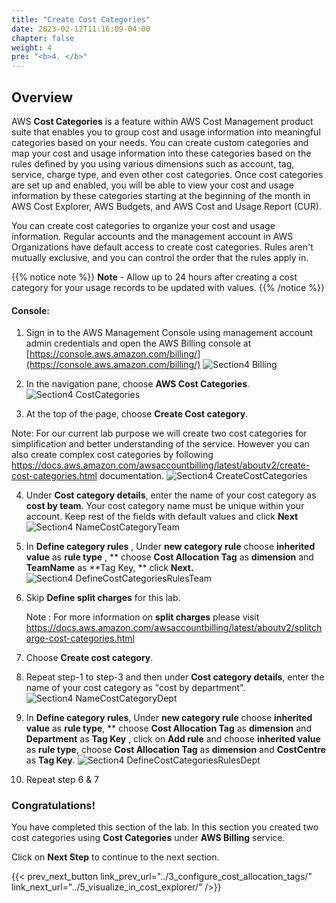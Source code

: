 ```yaml
---
title: "Create Cost Categories"
date: 2023-02-12T11:16:09-04:00
chapter: false
weight: 4
pre: "<b>4. </b>"
---
```


## Overview

AWS **Cost Categories** is a feature within AWS Cost Management product
suite that enables you to group cost and usage information into
meaningful categories based on your needs. You can create custom
categories and map your cost and usage information into these categories
based on the rules defined by you using various dimensions such as
account, tag, service, charge type, and even other cost categories. Once
cost categories are set up and enabled, you will be able to view your
cost and usage information by these categories starting at the beginning
of the month in AWS Cost Explorer, AWS Budgets, and AWS Cost and Usage
Report (CUR).

You can create cost categories to organize your cost and usage
information. Regular accounts and the management account in AWS
Organizations have default access to create cost categories. Rules
aren\'t mutually exclusive, and you can control the order that the rules
apply in.

{{% notice note %}}
**Note** - Allow up to 24 hours after creating a cost category for
your usage records to be updated with values.
{{% /notice %}}

#### Console:

1. Sign in to the AWS Management Console using management account admin
    credentials and open the AWS Billing console at
    [https://console.aws.amazon.com/billing/](https://console.aws.amazon.com/billing/)
 ![Section4 Billing](/Cost/200_Cost_Category/Images/section4/billing.png)

2. In the navigation pane, choose **AWS Cost Categories**.
 ![Section4 CostCategories](/Cost/200_Cost_Category/Images/section4/costCategories.png)

3. At the top of the page, choose **Create Cost category**. 

  Note: For our current lab purpose we will create two cost categories for
  simplification and better understanding of the service. However you
  can also create complex cost categories by following
  <https://docs.aws.amazon.com/awsaccountbilling/latest/aboutv2/create-cost-categories.html>
  documentation.
 ![Section4 CreateCostCategories](/Cost/200_Cost_Category/Images/section4/createCostCategory.png)

4. Under **Cost category details**, enter the name of your cost
    category as **cost by team**. Your cost category name must be unique
    within your account. Keep rest of the fields with default values and
    click **Next**
 ![Section4 NameCostCategoryTeam](/Cost/200_Cost_Category/Images/section4/nameCostCategoryTeam.png)

5. In **Define category rules** , Under **new category rule** choose **inherited value** as **rule type** , ** choose **Cost Allocation Tag** as **dimension** and **TeamName** as **Tag Key, ** click **Next.**
 ![Section4 DefineCostCategoriesRulesTeam](/Cost/200_Cost_Category/Images/section4/defineCatgoryRulesTeam.png)

6. Skip **Define split charges** for this lab. 
    
   Note : For more information on **split charges** please visit
   <https://docs.aws.amazon.com/awsaccountbilling/latest/aboutv2/splitcharge-cost-categories.html>

8. Choose **Create cost category**.

9. Repeat step-1 to step-3 and then under **Cost category details**,
    enter the name of your cost category as "cost by department".
 ![Section4 NameCostCategoryDept](/Cost/200_Cost_Category/Images/section4/nameCostCategoryDept.png)

10. In **Define category rules**, Under **new category rule** choose **inherited value** as **rule type**, ** choose **Cost Allocation Tag** as **dimension** and **Department** as **Tag Key** , click on **Add rule** and choose **inherited value** as **rule type**,  choose **Cost Allocation Tag** as **dimension** and **CostCentre** as **Tag Key**.
 ![Section4 DefineCostCategoriesRulesDept](/Cost/200_Cost_Category/Images/section4/defineCategoryRulesDept.png)

11. Repeat step 6 & 7

### Congratulations!

You have completed this section of the lab. In this section you created
two cost categories using **Cost Categories** under **AWS Billing**
service.

Click on **Next Step** to continue to the next section.

{{< prev_next_button link_prev_url="../3_configure_cost_allocation_tags/" link_next_url="../5_visualize_in_cost_explorer/" />}}


